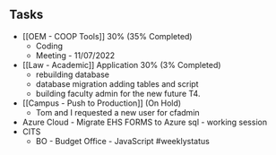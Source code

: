 ## Tasks
-   [[OEM - COOP Tools]] 30% (35% Completed)
	- Coding
	- Meeting - 11/07/2022
-   [[Law - Academic]] Application 30%  (3% Completed) 
	- rebuilding database 
	- database migration adding tables and script
	- building faculty admin for the new future T4.
-   [[Campus - Push to Production]] (On Hold) 
	- Tom and I requested a new user for cfadmin
- Azure Cloud  - Migrate EHS FORMS to Azure sql - working session
- CITS 
	- BO - Budget Office - JavaScript
#weeklystatus
